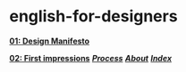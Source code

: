# english-for-designers

**[01: Design Manifesto](01-design-manifesto)**


**[02: First impressions](02-first-impressions)**
    ***[Process](process.md)***
    ***[About](about.md)***
    ***[Index](index.md)***



